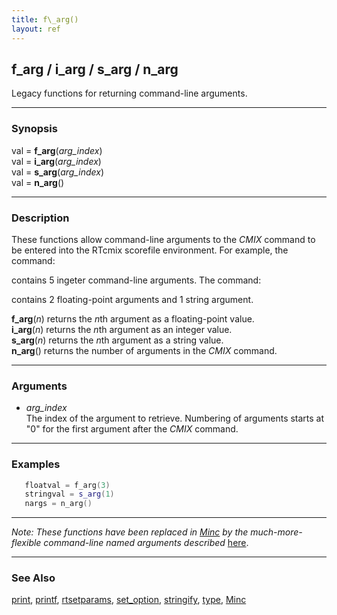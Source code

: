 ```yaml
---
title: f\_arg()
layout: ref
---
```


## f\_arg / i\_arg / s\_arg / n\_arg

Legacy functions for returning command-line arguments.

-----

### Synopsis

val = **f\_arg**(*arg\_index*)  
val = **i\_arg**(*arg\_index*)  
val = **s\_arg**(*arg\_index*)  
val = **n\_arg**()

-----

### Description

These functions allow command-line arguments to the *CMIX* command to be
entered into the RTcmix scorefile environment. For example, the command:

contains 5 ingeter command-line arguments. The command:

contains 2 floating-point arguments and 1 string argument.

**f\_arg**(*n*) returns the *n*th argument as a floating-point value.  
**i\_arg**(*n*) returns the *n*th argument as an integer value.  
**s\_arg**(*n*) returns the *n*th argument as a string value.  
**n\_arg**() returns the number of arguments in the *CMIX* command.

-----

### Arguments

  - *arg\_index*  
    The index of the argument to retrieve. Numbering of arguments starts
    at "0" for the first argument after the *CMIX* command.

-----

### Examples

```cpp
   floatval = f_arg(3)
   stringval = s_arg(1)
   nargs = n_arg()
```
-----

*Note:  These functions have been replaced in [Minc](Minc.html) by the 
much-more-flexible command-line named arguments described* [here](Minc.html:#command-line-args).

-----

### See Also

[print](print.html), [printf](printf.html),
[rtsetparams](rtsetparams.html), [set\_option](set_option.html),
[stringify](stringify.html), [type](type.html), [Minc](Minc.html)
